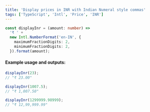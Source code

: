 ```yaml
---
title: 'Display prices in INR with Indian Numeral style commas'
tags: ['TypeScript', 'Intl', 'Price', 'INR']
---
```


```typescript
const displayInr = (amount: number) =>
  '₹ ' +
  new Intl.NumberFormat('en-IN', {
    maximumFractionDigits: 2,
    minimumFractionDigits: 2,
  }).format(amount);
```

#### Example usage and outputs:

```typescript
displayInr(23);
// "₹ 23.00"

displayInr(1007.5);
// "₹ 1,007.50"

displayInr(1299999.98999);
// "₹ 12,99,999.99"
```
